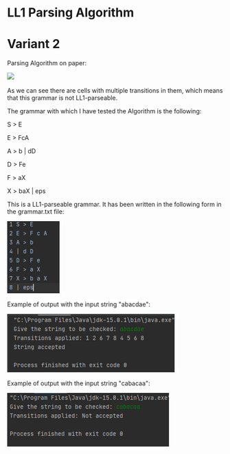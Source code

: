 # LL1 Parsing Algorithm
# Variant 2

Parsing Algorithm on paper:

![](https://github.com/Victor0120/LFPC/blob/master/lab1/screens/screen15.png)

As we can see there are cells with multiple transitions in them, which means that this grammar is not LL1-parseable.

The grammar with which I have tested the Algorithm is the following:

S > E

E > FcA

A > b | dD

D > Fe

F > aX

X > baX | eps

This is a LL1-parseable grammar. It has been written in the following form in the grammar.txt file:

![](https://github.com/Victor0120/LFPC/blob/master/lab1/screens/screen12.png)

Example of output with the input string "abacdae":

![](https://github.com/Victor0120/LFPC/blob/master/lab1/screens/screen13.png)

Example of output with the input string "cabacaa":

![](https://github.com/Victor0120/LFPC/blob/master/lab1/screens/screen14.png)
